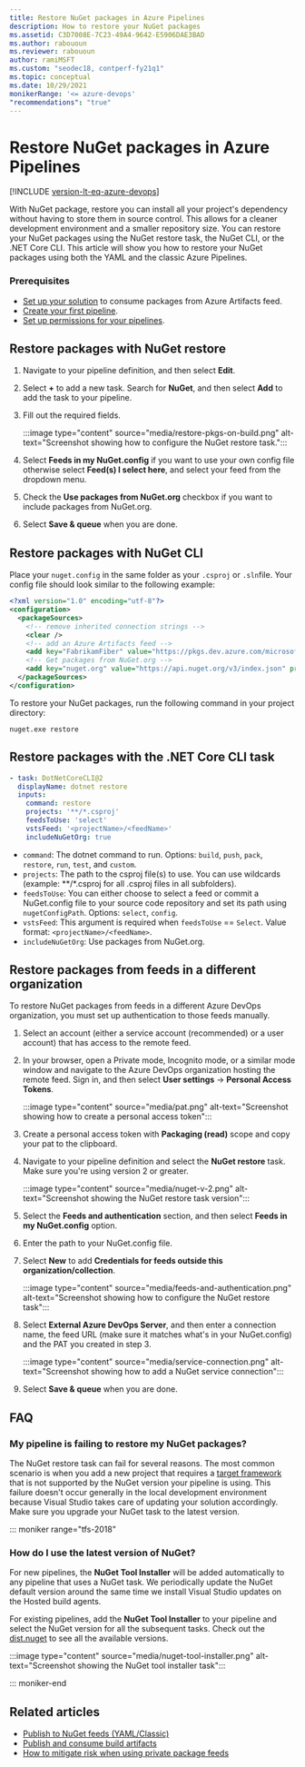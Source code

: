```yaml
---
title: Restore NuGet packages in Azure Pipelines
description: How to restore your NuGet packages
ms.assetid: C3D7008E-7C23-49A4-9642-E5906DAE3BAD
ms.author: rabououn
ms.reviewer: rabououn
author: ramiMSFT
ms.custom: "seodec18, contperf-fy21q1"
ms.topic: conceptual
ms.date: 10/29/2021
monikerRange: '<= azure-devops'
"recommendations": "true"
---
```


# Restore NuGet packages in Azure Pipelines

[!INCLUDE [version-lt-eq-azure-devops](../../includes/version-lt-eq-azure-devops.md)]

With NuGet package, restore you can install all your project's dependency without having to store them in source control. This allows for a cleaner development environment and a smaller repository size. You can restore your NuGet packages using the NuGet restore task, the NuGet CLI, or the .NET Core CLI. This article will show you how to restore your NuGet packages using both the YAML and the classic Azure Pipelines. 

### Prerequisites

- [Set up your solution](../../artifacts/nuget/consume.md) to consume packages from Azure Artifacts feed.
- [Create your first pipeline](../create-first-pipeline.md).
- [Set up permissions for your pipelines](../../artifacts/feeds/feed-permissions.md#pipelines-permissions).

## Restore packages with NuGet restore

1. Navigate to your pipeline definition, and then select **Edit**.
1. Select **+** to add a new task. Search for **NuGet**, and then select **Add** to add the task to your pipeline.
1. Fill out the required fields.

    :::image type="content" source="media/restore-pkgs-on-build.png" alt-text="Screenshot showing how to configure the NuGet restore task.":::

1. Select **Feeds in my NuGet.config** if you want to use your own config file otherwise select **Feed(s) I select here**, and select your feed from the dropdown menu.
1. Check the **Use packages from NuGet.org** checkbox if you want to include packages from NuGet.org.
1. Select **Save & queue** when you are done.

## Restore packages with NuGet CLI

Place your `nuget.config` in the same folder as your `.csproj` or `.sln`file. Your config file should look similar to the following example:

```xml
<?xml version="1.0" encoding="utf-8"?>
<configuration>
  <packageSources>
    <!-- remove inherited connection strings -->
    <clear />
    <!-- add an Azure Artifacts feed -->
    <add key="FabrikamFiber" value="https://pkgs.dev.azure.com/microsoftLearnModule/_packaging/FabrikamFiber/nuget/v3/index.json" />
    <!-- Get packages from NuGet.org -->
    <add key="nuget.org" value="https://api.nuget.org/v3/index.json" protocolVersion="3" />
  </packageSources>
</configuration>
```

To restore your NuGet packages, run the following command in your project directory:

```Command
nuget.exe restore
```

## Restore packages with the .NET Core CLI task

```YAML
- task: DotNetCoreCLI@2
  displayName: dotnet restore
  inputs:
    command: restore
    projects: '**/*.csproj'
    feedsToUse: 'select'
    vstsFeed: '<projectName>/<feedName>'
    includeNuGetOrg: true
```

- `command`: The dotnet command to run. Options: `build`, `push`, `pack`, `restore`, `run`, `test`, and `custom`.
- `projects`: The path to the csproj file(s) to use. You can use wildcards (example: **/*.csproj for all .csproj files in all subfolders).
- `feedsToUse`: You can either choose to select a feed or commit a NuGet.config file to your source code repository and set its path using `nugetConfigPath`. Options: `select`, `config`.
- `vstsFeed`: This argument is required when `feedsToUse` == `Select`. Value format: `<projectName>/<feedName>`.
- `includeNuGetOrg`: Use packages from NuGet.org.

## Restore packages from feeds in a different organization

To restore NuGet packages from feeds in a different Azure DevOps organization, you must set up authentication to those feeds manually.
 
1. Select an account (either a service account (recommended) or a user account) that has access to the remote feed.
1. In your browser, open a Private mode, Incognito mode, or a similar mode window and navigate to the Azure DevOps organization hosting the remote feed. Sign in, and then select **User settings** -> **Personal Access Tokens**.

    :::image type="content" source="media/pat.png" alt-text="Screenshot showing how to create a personal access token":::

1. Create a personal access token with **Packaging (read)** scope and copy your pat to the clipboard.
1. Navigate to your pipeline definition and select the **NuGet restore** task. Make sure you're using version 2 or greater.

    :::image type="content" source="media/nuget-v-2.png" alt-text="Screenshot showing the NuGet restore task version":::

1. Select the **Feeds and authentication** section, and then select **Feeds in my NuGet.config** option.
1. Enter the path to your NuGet.config file.
1. Select **New** to add **Credentials for feeds outside this organization/collection**.

    :::image type="content" source="media/feeds-and-authentication.png" alt-text="Screenshot showing how to configure the NuGet restore task":::

1. Select **External Azure DevOps Server**, and then enter a connection name, the feed URL (make sure it matches what's in your NuGet.config) and the PAT you created in step 3.

    :::image type="content" source="media/service-connection.png" alt-text="Screenshot showing how to add a NuGet service connection":::

1. Select **Save & queue** when you are done.

## FAQ

### My pipeline is failing to restore my NuGet packages?

The NuGet restore task can fail for several reasons. The most common scenario is when you add a new project that requires a [target framework](/nuget/schema/target-frameworks) that is not supported by the NuGet version your pipeline is using. This failure doesn't occur generally in the local development environment because Visual Studio takes care of updating your solution accordingly. Make sure you upgrade your NuGet task to the latest version.

::: moniker range="tfs-2018" 

### How do I use the latest version of NuGet?

For new pipelines, the **NuGet Tool Installer** will be added automatically to any pipeline that uses a NuGet task. We periodically update the NuGet default version around the same time we install Visual Studio updates on the Hosted build agents.

For existing pipelines, add the **NuGet Tool Installer** to your pipeline and select the NuGet version for all the subsequent tasks. Check out the [dist.nuget](https://dist.nuget.org/tools.json) to see all the available versions.

:::image type="content" source="media/nuget-tool-installer.png" alt-text="Screenshot showing the NuGet tool installer task":::

::: moniker-end 

## Related articles

- [Publish to NuGet feeds (YAML/Classic)](../artifacts/nuget.md)
- [Publish and consume build artifacts](../artifacts/build-artifacts.md)
- [How to mitigate risk when using private package feeds](https://azure.microsoft.com/resources/3-ways-to-mitigate-risk-using-private-package-feeds/)
